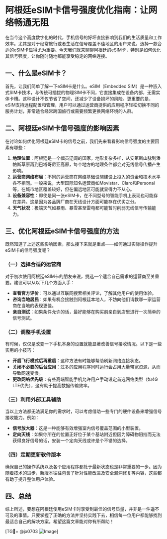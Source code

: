 # 阿根廷eSIM卡信号强度优化指南：让网络畅通无阻

在当今这个高度数字化的时代，手机信号的好坏直接影响到我们的生活质量和工作效率。尤其是对于经常旅行或者生活在信号覆盖不佳地区的用户来说，选择一款合适的eSIM卡显得尤为重要。今天我们就来聊聊阿根廷的eSIM卡，特别是如何优化其信号强度，让你随时随地都能享受稳定的网络连接。

## 一、什么是eSIM卡？

首先，让我们简单了解一下eSIM卡是什么。eSIM（Embedded SIM）是一种嵌入式SIM卡技术，与传统可插拔的物理SIM卡不同，它直接集成在设备内部，无需实体卡槽。这种设计不仅节省了空间，还减少了设备损坏的风险。更重要的是，eSIM支持远程配置和管理，用户可以通过运营商提供的应用程序轻松切换不同的服务计划，非常适合经常跨国旅行或需要频繁更换网络环境的人群。

## 二、阿根廷eSIM卡信号强度的影响因素

在讨论如何优化阿根廷eSIM卡的信号之前，我们先来看看影响信号强度的主要因素有哪些：

1. **地理位置**：阿根廷是一个幅员辽阔的国家，地形复杂多样，从安第斯山脉到潘帕斯草原再到巴塔哥尼亚高原，每个地方的地理条件都会对无线信号传播产生影响。
2. **运营商网络布局**：不同的运营商在网络基础设施建设上投入的资金和技术水平各不相同。一般来说，大型国际知名运营商如Movistar、Claro和Personal等，在城市地区覆盖较好，但在偏远地区可能就显得力不从心。
3. **设备兼容性**：即使是同一张eSIM卡，在不同型号的智能手机上表现也可能存在差异。这是因为各品牌厂商在天线设计方面可能存在优劣之分。
4. **天气状况**：极端天气如暴雨、暴雪甚至雷电都可能暂时削弱无线信号传输能力。

## 三、优化阿根廷eSIM卡信号强度的方法

既然知道了上述这些影响因素，那么接下来就是重点——如何通过实际操作提升eSIM卡的信号强度呢？

### （一）选择合适的运营商

对于初次使用阿根廷eSIM卡的朋友来说，挑选一个适合自己需求的运营商至关重要。建议可以从以下几个方面入手：
- **查看官方评价**：可以通过互联网搜索相关评论，了解其他用户的使用体验。
- **咨询当地居民**：如果有机会接触到阿根廷本地人，不妨向他们请教哪一家运营商在当地的表现更佳。
- **亲自测试**：如果条件允许的话，最好能够在购买前亲自到店里进行一次简单的信号测试。

### （二）调整手机设置

有时候，仅仅是改变一下手机本身的设置就能显著改善信号接收情况。以下是一些实用的小技巧：
- **开启飞行模式后再重启**：这种方法有时能够帮助刷新网络连接状态。
- **关闭不必要的后台应用**：过多的应用程序同时运行会占用大量带宽资源，从而导致网速变慢。
- **更改网络优先级**：有些高端智能手机允许用户手动设定首选网络类型（如4G LTE优先），这有助于提高数据传输效率。

### （三）利用外部工具辅助

当以上方法都无法满足你的需求时，可以考虑借助一些专门的硬件设备来增强信号接收能力。例如：
- **信号放大器**：这是一种能够有效增强室内信号覆盖范围的小型装置。
- **定向天线**：如果你所在的位置正好位于某个基站附近但因为障碍物阻挡而无法获得良好信号的话，安装一个定向天线或许是个不错的选择。

### （四）定期更新软件版本

确保自己的操作系统以及各个应用程序都处于最新状态也是非常重要的一步。因为随着技术的进步，新版本往往包含了针对性能改进及安全漏洞修复等内容，这些都有助于提升整体用户体验。

## 四、总结

综上所述，要想在阿根廷使用eSIM卡时享受到最佳的信号质量，并非是一件遥不可及的事情。只要掌握了正确的方法并坚持实践下去，相信每一位用户都能够找到最适合自己的解决方案。希望这篇文章能对你有所帮助！

[TG💪+ @jx0703 ![Image](https://github.com/user-attachments/assets/dbca1d08-cadb-493c-b0ec-ad6f7a83f270)]